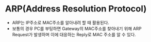 # ARP(Address Resolution Protocol)
* ARP는 IP주소로 MAC주소를 알아내려 할 때 활용된다.
* 보통의 경우 PC를 부팅하면 Gateway의 MAC주소를 찾아내기 위해 ARP Request가 발생하며 이에 대응하는 Reply로 MAC 주소를 알 수 있다.
